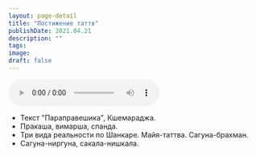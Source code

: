 ```yaml
---
layout: page-detail
title: "Постижение таттв"
publishDate: 2021.04.21
description: ""
tags:
image:
draft: false
---
```


<audio title="2021.04.21 - Постижение таттв.mp3" src="/upload/iblock/d28/d28e9390a80cb8e4876c6fa9d1da3951.mp3" controls=""></audio>

* Текст "Параправешика", Кшемараджа.
* Пракаша, вимарша, спанда.
* Три вида реальности по Шанкаре. Майя-таттва. Сагуна-брахман.
* Сагуна-ниргуна, сакала-нишкала.

  
